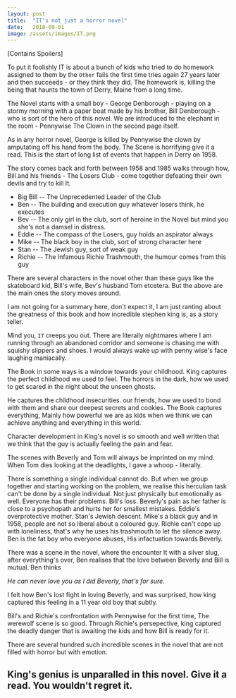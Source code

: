 ```yaml
---
layout: post
title:  "IT's not just a horror novel"
date:   2018-09-01
image: /assets/images/IT.png
---
```


[Contains Spoilers]

To put it foolishly IT is about a bunch of kids who tried to do
homework assigned to them by the `Other` fails the first time
tries again 27 years later and then succeeds - or they think
they did. The homework is, killing the being that haunts the
town of Derry, Maine from a long time.

The Novel starts with a small boy - George Denborough - playing
on a stormy morning with a paper boat made by his brother,
Bill Denborough - who is sort of the hero of this novel. We are
introduced to the elephant in the room - Pennywise The Clown in the
second page itself.

As in any horror novel, George is killed by Pennywise the clown
by amputating off his hand from the body. The Scene is horrifying
give it a read. This is the start of long list of events that happen in
Derry on 1958.

The story comes back and forth between 1958 and 1985 walks through how,
Bill and his friends - The Losers Club - come together defeating their own
devils and try to kill It.

* Big Bill -- The Unprecedented Leader of the Club
* Ben -- The building and execution guy whatever losers think, he executes
* Bev -- The only girl in the club, sort of heroine in the Novel
       but mind you she's not a damsel in distress.
* Eddie -- The compass of the Losers, guy holds an aspirator always
* Mike -- The black boy in the club, sort of strong character here
* Stan -- The Jewish guy, sort of weak guy
* Richie -- The Infamous Richie Trashmouth, the humour comes from this guy


There are several characters in the novel other than these guys like the skateboard
kid, Bill's wife, Bev's husband Tom etcetera. But the above are the main ones
the story moves around.

I am not going for a summary here, don't expect it, I am just ranting about the greatness
of this book and how incredible stephen king is, as a story teller.

Mind you, `IT` creeps you out. There are literally nightmares where I am running through
an abandoned corridor and someone is chasing me with squishy slippers and shoes. I would
always wake up with penny wise's face laughing maniacally.

The Book in some ways is a window towards your childhood. King captures the perfect childhood
we used to feel. The horrors in the dark, how we used to get scared in the night about the unseen
ghosts.

He captures the childhood insecurities. our friends, how we used to bond with them and share our
deepest secrets and cookies. The Book captures everything, Mainly how powerful we are as
kids when we think we can achieve anything and everything in this world.

Character development in King's novel is so smooth and well written that we think that the guy
is actually feeling the pain and fear.

The scenes with Beverly and Tom will always be imprinted on my mind. When Tom dies looking at the
deadlights, I gave a whoop - literally.

There is something a single individual cannot do. But when we group together and starting working
on the problem, we realise this herculian task can't be done by a single individual. Not just
physically but emotionally as well. Everyone has their problems. Bill's loss. Beverly's pain
as her father is close to a psychopath and hurts her for smallest mistakes. Eddie's overprotective
mother. Stan's Jewish descent. Mike's a black guy and in 1958, people are not so liberal about
a coloured guy. Richie can't cope up with loneliness, that's why he uses his trashmouth to let
the silence away. Ben is the fat boy who everyone abuses, His infactuation towards Beverly.

There was a scene in the novel,
where the encounter It with a silver slug, after everything's over, Ben realises that the love
between Beverly and Bill is mutual. Ben thinks

*He can never love you as I did Beverly, that's for sure.*

I felt how Ben's lost fight in loving Beverly, and was surprised, how
king captured this feeling in a 11 year old boy that subtly.

Bill's and Richie's confrontation with Pennywise for the first time, The werewolf scene is
so good. Through Richie's persepective, king captured the deadly danger that is awaiting
the kids and how Bill is ready for it.

There are several hundred such incredible scenes in the novel that are not filled
with horror but with emotion.

King's genius is unparalled in this novel. Give it a read. You wouldn't regret it.
---
